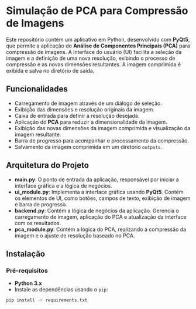 # Simulação de PCA para Compressão de Imagens

Este repositório contém um aplicativo em Python, desenvolvido com **PyQt5**, que permite a aplicação do **Análise de Componentes Principais (PCA)** para compressão de imagens. A interface do usuário (UI) facilita a seleção da imagem e a definição de uma nova resolução, exibindo o processo de compressão e as novas dimensões resultantes. A imagem comprimida é exibida e salva no diretório de saída.

## Funcionalidades

- Carregamento de imagem através de um diálogo de seleção.
- Exibição das dimensões e resolução originais da imagem.
- Caixa de entrada para definir a resolução desejada.
- Aplicação do **PCA** para reduzir a dimensionalidade da imagem.
- Exibição das novas dimensões da imagem comprimida e visualização da imagem resultante.
- Barra de progresso para acompanhar o processamento da compressão.
- Salvamento da imagem comprimida em um diretório `outputs`.

## Arquitetura do Projeto

- **main.py**: O ponto de entrada da aplicação, responsável por iniciar a interface gráfica e a lógica de negócios.
- **ui_module.py**: Implementa a interface gráfica usando **PyQt5**. Contém os elementos de UI, como botões, campos de texto, exibição de imagem e barra de progresso.
- **backend.py**: Contém a lógica de negócios da aplicação. Gerencia o carregamento de imagem, aplicação do PCA e atualização da interface com os resultados.
- **pca_module.py**: Contém a lógica do PCA, realizando a compressão da imagem e o ajuste de resolução baseado no PCA.

## Instalação

### Pré-requisitos

- **Python 3.x**
- Instale as dependências usando o `pip`:

```bash
pip install -r requirements.txt
